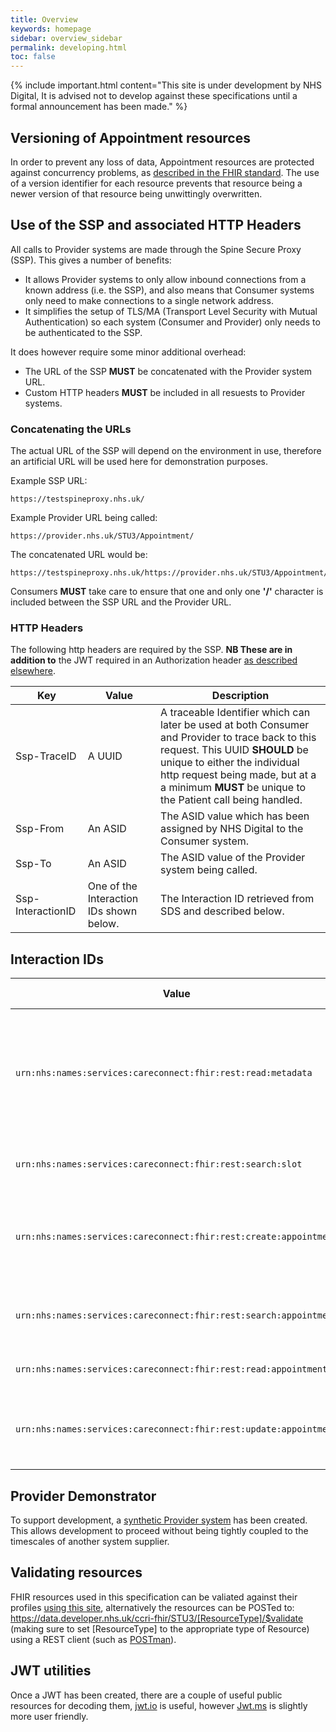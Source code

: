 ```yaml
---
title: Overview
keywords: homepage
sidebar: overview_sidebar
permalink: developing.html
toc: false
---
```


{% include important.html content="This site is under development by NHS Digital, It is advised not to develop against these specifications until a formal announcement has been made." %}

## Versioning of Appointment resources ##
In order to prevent any loss of data, Appointment resources are protected against concurrency problems, as <a href='http://hl7.org/fhir/stu3/http.html#concurrency'>described in the FHIR standard</a>. The use of a version identifier for each resource prevents that resource being a newer version of that resource being unwittingly overwritten.

## Use of the SSP and associated HTTP Headers ##
All calls to Provider systems are made through the Spine Secure Proxy (SSP). This gives a number of benefits:
- It allows Provider systems to only allow inbound connections from a known address (i.e. the SSP), and also means that Consumer systems only need to make connections to a single network address.
- It simplifies the setup of TLS/MA (Transport Level Security with Mutual Authentication) so each system (Consumer and Provider) only needs to be authenticated to the SSP.

It does however require some minor additional overhead:
- The URL of the SSP **MUST** be concatenated with the Provider system URL.
- Custom HTTP headers **MUST** be included in all resuests to Provider systems.

### Concatenating the URLs ###
The actual URL of the SSP will depend on the environment in use, therefore an artificial URL will be used here for demonstration purposes.

Example SSP URL:
```
https://testspineproxy.nhs.uk/
```

Example Provider URL being called:
```
https://provider.nhs.uk/STU3/Appointment/
```
The concatenated URL would be:
```
https://testspineproxy.nhs.uk/https://provider.nhs.uk/STU3/Appointment/
```

Consumers **MUST** take care to ensure that one and only one **'/'** character is included between the SSP URL and the Provider URL.


### HTTP Headers ###
The following http headers are required by the SSP. **NB These are in addition to** the JWT required in an Authorization header <a href='/process.html#get-token'>as described elsewhere</a>.


| Key | Value | Description
| --- | --- | --- |
| Ssp-TraceID | A UUID | A traceable Identifier which can later be used at both Consumer and Provider to trace back to this request. This UUID **SHOULD** be unique to either the individual http request being made, but at a a minimum **MUST** be unique to the Patient call being handled. |
| Ssp-From | An ASID | The ASID value which has been assigned by NHS Digital to the Consumer system. |
| Ssp-To | An ASID | The ASID value of the Provider system being called. |
| Ssp-InteractionID | One of the Interaction IDs shown below. | The Interaction ID retrieved from SDS and described below. |

## Interaction IDs ##

| Value | Description and usage |
| --- | --- |
| `urn:nhs:names:services:careconnect:fhir:rest:read:metadata` | Used when sending a request through the SSP to a Provider system to retrieve the <a href='https://www.hl7.org/fhir/stu3/capabilitystatement.html'>CapabilityStatement resource, which describes the server's capabilities</a>. |
| `urn:nhs:names:services:careconnect:fhir:rest:search:slot` | Used when <a href='search_free_slots.html'>requesting available Slots</a> from a Provider system. |
| `urn:nhs:names:services:careconnect:fhir:rest:create:appointment` | Used when POSTing a new Appointment resource to a Provider in order to <a href='book_an_appointment.html'>book an appointment</a>. |
| `urn:nhs:names:services:careconnect:fhir:rest:search:appointment` | Used when <a href='search_patient_appointments.html'>searching the Registry</a> for Appointments for a specific Patient. |
| `urn:nhs:names:services:careconnect:fhir:rest:read:appointment` | Used when <a href='get_an_appointment.html'>reading an existing Appointment</a>. |
| `urn:nhs:names:services:careconnect:fhir:rest:update:appointment` | Used when updating an existing appointment, for example when <a href='cancel_an_appointment.html'>setting it to Cancelled</a>. |


## Provider Demonstrator ##
To support development, a <a href='http://appointments.directoryofservices.nhs.uk:443/poc/index'>synthetic Provider system</a> has been created. This allows development to proceed without being tightly coupled to the timescales of another system supplier.

## Validating resources ##
FHIR resources used in this specification can be valiated against their profiles <a href='https://data.developer.nhs.uk/ccri/term/validate'>using this site</a>, alternatively the resources can be POSTed to: https://data.developer.nhs.uk/ccri-fhir/STU3/[ResourceType]/$validate (making sure to set [ResourceType] to the appropriate type of Resource) using a REST client (such as <a href='https://www.getpostman.com/'>POSTman</a>).

## JWT utilities ##
Once a JWT has been created, there are a couple of useful public resources for decoding them, <a href='https://jwt.io/'>jwt.io</a> is useful, however <a href='http://jwt.ms/'>Jwt.ms</a> is slightly more user friendly.
